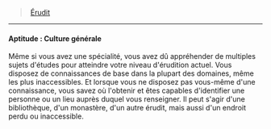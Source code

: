 ﻿> [Érudit](hd_background_erudit.md)

---

#### Aptitude : Culture générale

Même si vous avez une spécialité, vous avez dû appréhender de multiples sujets d'études pour atteindre votre niveau d'érudition actuel. Vous disposez de connaissances de base dans la plupart des domaines, même les plus inaccessibles. Et lorsque vous ne disposez pas vous-même d'une connaissance, vous savez où l'obtenir et êtes capables d'identifier une personne ou un lieu auprès duquel vous renseigner. Il peut s'agir d'une bibliothèque, d'un monastère, d'un autre érudit, mais aussi d'un endroit perdu ou inaccessible.

